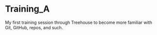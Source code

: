 # Training_A
My first training session through Treehouse to become more familiar with Git, GitHub, repos, and such.
